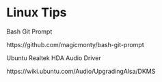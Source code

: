# Linux Tips

Bash Git Prompt
<p>https://github.com/magicmonty/bash-git-prompt</p>

Ubuntu Realtek HDA Audio Driver
<p>https://wiki.ubuntu.com/Audio/UpgradingAlsa/DKMS</p>
